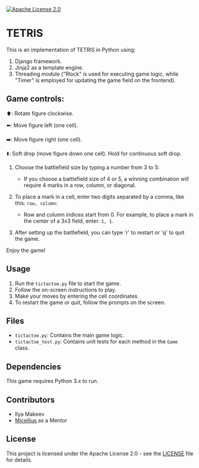 [![Apache License 2.0](https://img.shields.io/badge/License-Apache%202.0-blue.svg)](https://www.apache.org/licenses/LICENSE-2.0)

# TETRIS

This is an implementation of TETRIS in Python using:
1. Django framework.
2. Jinja2 as a template engine.
3. Threading module ("Rlock" is used for executing game logic, while "Timer" is employed for updating the game field on the frontend).

## Game controls:

⬆️: Rotate figure clockwise.

⬅️: Move figure left (one cell).

➡️: Move figure right (one cell).

⬇️: Soft drop (move figure down one cell). Hold for continuous soft drop.

1. Choose the battlefield size by typing a number from 3 to 5:
    - If you choose a battlefield size of 4 or 5, a winning combination will require 4 marks in a row, column, or diagonal.

2. To place a mark in a cell, enter two digits separated by a comma, like this: `row, column`:
    - Row and column indices start from 0. For example, to place a mark in the center of a 3x3 field, enter: `1, 1`.

3. After setting up the battlefield, you can type 'r' to restart or 'q' to quit the game.

Enjoy the game!

## Usage

1. Run the `tictactoe.py` file to start the game.
2. Follow the on-screen instructions to play.
3. Make your moves by entering the cell coordinates.
4. To restart the game or quit, follow the prompts on the screen.

## Files

- `tictactoe.py`: Contains the main game logic.
- `tictactoe_test.py`: Contains unit tests for each method in the `Game` class.

## Dependencies

This game requires Python 3.x to run.

## Contributors

- Ilya Makeev
- [Micellius](https://github.com/micellius) as a Mentor

## License

This project is licensed under the Apache License 2.0 - see the [LICENSE](LICENSE) file for details.
